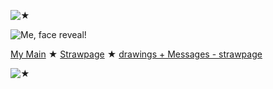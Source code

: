 ![★](https://github.com/STERNEN-KIND/STERNEN-KIND/blob/83fe38a30d2b0f79b6a7f0bbc2f79086f31dbc8b/tumblr_3ade25936d921f22ca6b5a9f5e4119c0_a9f97aa4_1280.png)

![Me, face reveal!](https://github.com/STERNEN-KIND/STERNEN-KIND/blob/c3549f9430b0cb0ca0064bc07cabebd6515b798c/ce4f16fe3d28fffadb0b965ab2a636d3.gif)



[My Main](https://github.com/BleedingCannibal)   ★   [Strawpage](https://donk3yssxxxx.straw.page/)  ★  [drawings + Messages - strawpage](https://drawingspacee.straw.page/) 


![★](https://github.com/STERNEN-KIND/STERNEN-KIND/blob/19c147a14b148783faf276a56d190efedabe914e/95d217e6.gif)
